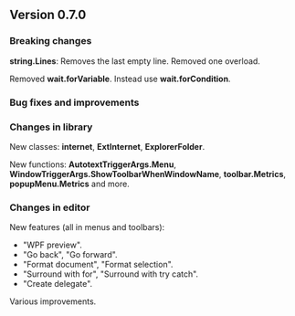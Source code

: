 ﻿## Version 0.7.0

### Breaking changes
**string.Lines**: Removes the last empty line. Removed one overload.

Removed **wait.forVariable**. Instead use **wait.forCondition**.


### Bug fixes and improvements



### Changes in library
New classes: **internet**, **ExtInternet**, **ExplorerFolder**.

New functions: **AutotextTriggerArgs.Menu**, **WindowTriggerArgs.ShowToolbarWhenWindowName**, **toolbar.Metrics**, **popupMenu.Metrics** and more.


### Changes in editor
New features (all in menus and toolbars):
- "WPF preview".
- "Go back", "Go forward".
- "Format document", "Format selection".
- "Surround with for", "Surround with try catch".
- "Create delegate".

Various improvements.
